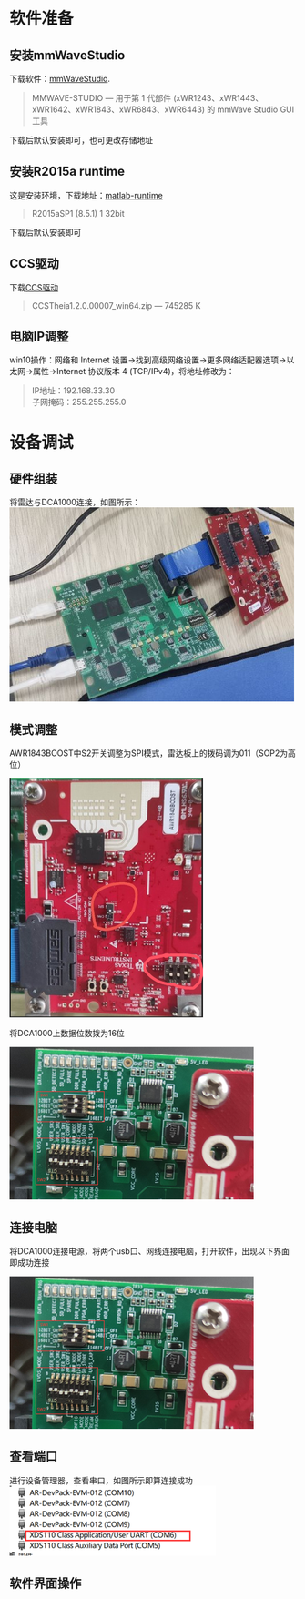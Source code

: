 # 软件准备
## 安装mmWaveStudio
下载软件：[mmWaveStudio](https://www.ti.com.cn/tool/cn/MMWAVE-STUDIO#downloads).
> MMWAVE-STUDIO — 用于第 1 代部件 (xWR1243、xWR1443、xWR1642、xWR1843、xWR6843、xWR6443) 的 mmWave Studio GUI 工具

下载后默认安装即可，也可更改存储地址
## 安装R2015a runtime
这是安装环境，下载地址：[matlab-runtime](https://ww2.mathworks.cn/products/compiler/matlab-runtime.html)
> R2015aSP1 (8.5.1) 1 32bit

下载后默认安装即可
<!---
# 安装Microsoft Visual C++ 2013
用于c++编写，下载地址：[Microsoft Visual C++](https://support.microsoft.com/en-us/topic/update-for-visual-c-2013-and-visual-c-redistributable-package-5b2ac5ab-4139-8acc-08e2-9578ec9b2cf1)
> English - United States    https://download.microsoft.com/download/0/5/6/056DCDA9-D667-4E27-8001-8A0C6971D6B1/vcredist_x64.exe
-->
## CCS驱动
下载[CCS驱动](https://www.ti.com.cn/tool/cn/download/CCSTUDIO-THEIA)
> CCSTheia1.2.0.00007_win64.zip  — 745285 K
## 电脑IP调整
win10操作：网络和 Internet 设置->找到高级网络设置->更多网络适配器选项->以太网->属性->Internet 协议版本 4 (TCP/IPv4)，将地址修改为：
>IP地址：192.168.33.30  
>子网掩码：255.255.255.0
# 设备调试
## 硬件组装
将雷达与DCA1000连接，如图所示：  
![连接](https://github.com/heavenbo/DCA1000/blob/main/photo/%E7%A1%AC%E4%BB%B6%E8%BF%9E%E6%8E%A5.jpg)
## 模式调整
AWR1843BOOST中S2开关调整为SPI模式，雷达板上的拨码调为011（SOP2为高位）  

![AWR1843BOOST](https://github.com/heavenbo/DCA1000/blob/main/photo/AWR184.png)  

将DCA1000上数据位数拨为16位  

![DCA1000](https://github.com/heavenbo/DCA1000/blob/main/photo/DCA1000.png)  
## 连接电脑
将DCA1000连接电源，将两个usb口、网线连接电脑，打开软件，出现以下界面即成功连接  

![DCA1000](https://github.com/heavenbo/DCA1000/blob/main/photo/DCA1000.png)  
## 查看端口
进行设备管理器，查看串口，如图所示即算连接成功  
![端口](https://github.com/heavenbo/DCA1000/blob/main/photo/%E7%AB%AF%E5%8F%A3.png)
## 软件界面操作
